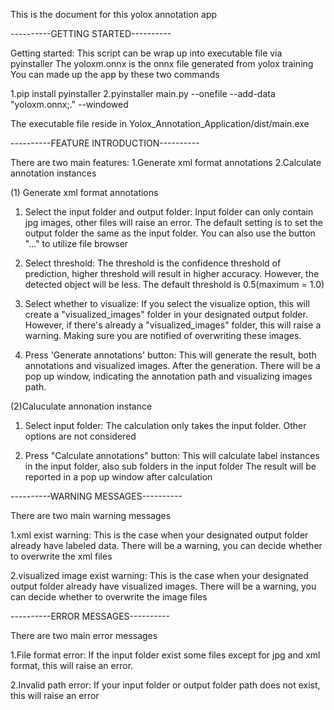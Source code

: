 This is the document for this yolox annotation app

----------GETTING STARTED----------

Getting started:
This script can be wrap up into executable file via pyinstaller
The yoloxm.onnx is the onnx file generated from yolox training
You can made up the app by these two commands

1.pip install pyinstaller
2.pyinstaller main.py --onefile --add-data "yoloxm.onnx;." --windowed

The executable file reside in Yolox_Annotation_Application/dist/main.exe

----------FEATURE INTRODUCTION----------

There are two main features:
1.Generate xml format annotations
2.Calculate annotation instances

(1) Generate xml format annotations
  1. Select the input folder and output folder:
  Input folder can only contain jpg images, other files will raise an error.
  The default setting is to set the output folder the same as the input folder.
  You can also use the button "..." to utilize file browser

2. Select threshold:
  The threshold is the confidence threshold of prediction, higher threshold will result in higher accuracy.
  However, the detected object will be less. The default threshold is 0.5(maximum = 1.0)

3. Select whether to visualize:
  If you select the visualize option, this will create a "visualized_images" folder in your designated output folder.
  However, if there's already a "visualized_images" folder, this will raise a warning.
  Making sure you are notified of overwriting these images.

4. Press 'Generate annotations' button:
  This will generate the result, both annotations and visualized images.
  After the generation. There will be a pop up window, indicating the annotation path and visualizing images path.

(2)Caluculate annonation instance
1. Select input folder:
  The calculation only takes the input folder. Other options are not considered

2. Press "Calculate annotations" button:
  This will calculate label instances in the input folder, also sub folders in the input folder
  The result will be reported in a pop up window after calculation

----------WARNING MESSAGES----------

There are two main warning messages

1.xml exist warning:
  This is the case when your designated output folder already have labeled data.
  There will be a warning, you can decide whether to overwrite the xml files

2.visualized image exist warning:
  This is the case when your designated output folder already have visualized images.
  There will be a warning, you can decide whether to overwrite the image files

----------ERROR MESSAGES----------

There are two main error messages

1.File format error:
  If the input folder exist some files except for jpg and xml format, this will raise an error.

2.Invalid path error:
  If your input folder or output folder path does not exist, this will raise an error
